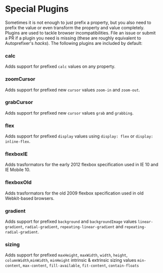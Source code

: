 # Special Plugins
Sometimes it is not enough to just prefix a property, but you also need to prefix the value or even transform the property and value completely. Plugins are used to tackle browser incompatibilities. File an issue or submit a PR if a plugin you need is missing (these are roughly equivalent to Autoprefixer's *hacks*). The following plugins are included by default:

### calc
Adds support for prefixed `calc` values on any property.
### zoomCursor
Adds support for prefixed new `cursor` values `zoom-in` and `zoom-out`.
### grabCursor
Adds support for prefixed new `cursor` values `grab` and `grabbing`.

### flex
Adds support for prefixed `display` values using `display: flex` or `display: inline-flex`.

### flexboxIE
Adds trasformators for the early 2012 flexbox specification used in IE 10 and IE Mobile 10.

### flexboxOld
Adds trasformators for the old 2009 flexbox specification used in old Webkit-based browsers.

### gradient
Adds support for prefixed `background` and `backgroundImage` values `linear-gradient`, `radial-gradient`, `repeating-linear-gradient` and `repeating-radial-gradient`.

### sizing
Adds support for prefixed `maxHeight`, `maxWidth`, `width`, `height`, `columnWidth`,`minWidth`, `minHeight` intrinsic & extrinsic sizing values `min-content`, `max-content`, `fill-available`, `fit-content`, `contain-floats`
